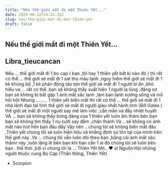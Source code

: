 ```yaml
---
title: "Nếu thế giới mất đi một Thiên Yết..."
date: 2025-06-12T14:21:31Z
slug: neu-the-gioi-mat-di-mot-thien-yet
draft: false
---
```


## Nếu thế giới mất đi một Thiên Yết...

## Libra_tieucancan

Nếu ... thế giới mất đi 1 bọ cạp
( bạn ,tôi hay 1 thiên yết bất kì
nào đó ) thì rất có thể ...
thế giới sẽ mất đi 1 sát thủ máu
lạnh ,nguy hiểm
thế giới sẽ mất đi 1 kẻ khủng
bố ,1 kẻ phản động táo tợn
thế giới sẽ mất đi 1 người bí
ẩn ,khó hiểu
va ... rất có thể ,bạn sẽ không thấy
xuất hiện 1 người lạ lùng ,đáng sợ
bạn sẽ không bị bắt gặp 1 ánh
mắt sắc lạnh ,làm bạn lạnh xương
sống vã mồ hôi hột
Nhưng .........
1 thiên yết biến mất thì rất có
thể ...
thế giới sẽ mất đi 1 nhà lãnh đạo
tài tình
thế giới sẽ mất đi người giàu
nhất hành tinh (Bill Gates )
thế giới sẽ mất đi một người say
mê làm việc ,cần mẫn và đầy nhiệt
huyết
VÀ ... bạn sẽ không thấy bóng
dáng của 1 thiên yết luôn âm
thâm bên bạn
bạn sẽ không tìm thấy 1 nụ cười
say đắm ,chân thành
Và .. sẽ không có ánh mắt nào hút
hồn bạn đâu đấy
Vậy nên .. chúng tôi sẽ không biến
mất đâu ,Thiên yết chúng tôi sẽ
luôn hiện hữu và khẳng định sự
tồn tại của mình trên thế giới
này .Và ... chúng tôi vẫn luôn dõi
theo bạn ,bằng cái ánh mắt sâu
thằmr này ,luôn lặng lẽ bên bạn
khi bạn cần 1 ai đó
chúng tôi sẽ luôn bên bạn . thế
thôi ,bởi vì chúng tôi là ... Thiên
Yết
Mít...♥ st 
Nguồn:Hội những người thuộc cung
Bọ Cạp (Thần Nông, Thiên Yết)
- Scorpion